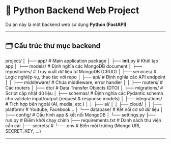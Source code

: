 # 🐍 Python Backend Web Project 

Dự án này là một backend web sử dụng **Python (FastAPI)**

---

## 🗂️ Cấu trúc thư mục backend

project/
│
├── app/                         # Main application package
│   ├── __init__.py              # Khởi tạo app
│   ├── models/                  # Định nghĩa các MongoDB document
│   ├── repositories/            # Truy xuất dữ liệu từ MongoDB (CRUD)
│   ├── services/                # Logic nghiệp vụ, thao tác với repo
│   ├── api/                     # Định nghĩa các API endpoint
│   │   ├── middleware/          # Chứa middleware, error handler
│   │   ├── routers/             # Các routers
│   ├── dto/                     # Data Transfer Objects (DTO)
│   ├── migrations/              # Script cập nhật dữ liệu
│   ├── schemas/                 # Định nghĩa các Pydantic schema cho validate input/output (request & response models)
│   ├── integrations/            # Tích hợp bên ngoài (AI, media, etc.)
│   │   ├── ai/
│   │   ├── cloud/
│   │   ├── platform/            # Youtube, Facebook...
│   └── database/                # Kết nối cơ sở dữ liệu
│
├── config/                      # Cấu hình app & kết nối MongoDB
│   └── settings.py
├── run.py                       # Điểm khởi chạy chính
├── requirements.txt             # Danh sách thư viện cần cài
├── secrets/                     # 
└── .env                         # Biến môi trường (Mongo URI, SECRET_KEY, ...)

---

